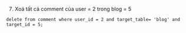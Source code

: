 7. Xoá tất cả comment của user = 2 trong blog = 5
```
delete from comment where user_id = 2 and target_table= 'blog' and target_id = 5;

```
